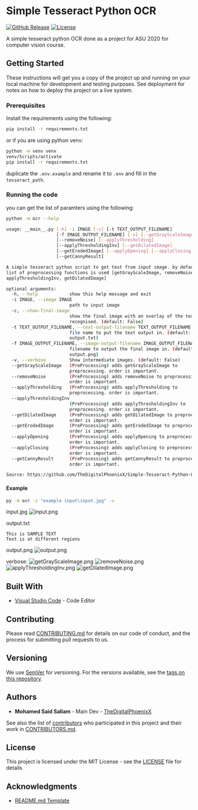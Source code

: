 # Simple Tesseract Python OCR

[![GitHub Release][github_release_badge]][github_release_link]
[![License][license-image]][license-url]

A simple tesseract python OCR done as a project for ASU 2020 for computer vision course.

## Getting Started

These instructions will get you a copy of the project up and running on your local machine for development and testing purposes. See deployment for notes on how to deploy the project on a live system.

### Prerequisites

Install the requirements using the following:

```sh
pip install -r requirements.txt
```

or if you are using python venv:

```sh
python -m venv venv
venv/Scripts/activate
pip install -r requirements.txt
```

duplicate the ```.env.example``` and rename it to ```.env``` and fill in the ```tesseract_path```.

### Running the code

you can get the list of paramters using the following:

```sh
python -m ocr --help
```

```sh
usage: __main__.py [-h] -i IMAGE [-c] [-t TEXT_OUTPUT_FILENAME]
                   [-f IMAGE_OUTPUT_FILENAME] [-v] [--getGrayScaleImage]
                   [--removeNoise] [--applyThresholding]
                   [--applyThresholdingInv] [--getDilatedImage]
                   [--getErodedImage] [--applyOpening] [--applyClosing]
                   [--getCannyResult]

A simple tesseract python script to get text from input image. by default this
list of preprocessing functions is used [getGrayScaleImage, removeNoise,
applyThresholdingInv, getDilatedImage]

optional arguments:
  -h, --help            show this help message and exit
  -i IMAGE, --image IMAGE
                        path to input image
  -c, --show-final-image
                        show the final image with an overlay of the text
                        recognised. (default: False)
  -t TEXT_OUTPUT_FILENAME, --text-output-filename TEXT_OUTPUT_FILENAME
                        file name to put the text output in. (default:
                        output.txt)
  -f IMAGE_OUTPUT_FILENAME, --image-output-filename IMAGE_OUTPUT_FILENAME
                        filename to output the final image in. (default:
                        output.png)
  -v, --verbose         Show intermediate images. (default: False)
  --getGrayScaleImage   (PreProcessing) adds getGrayScaleImage to
                        preprocessing. order is important.
  --removeNoise         (PreProcessing) adds removeNoise to preprocessing.
                        order is important.
  --applyThresholding   (PreProcessing) adds applyThresholding to
                        preprocessing. order is important.
  --applyThresholdingInv
                        (PreProcessing) adds applyThresholdingInv to
                        preprocessing. order is important.
  --getDilatedImage     (PreProcessing) adds getDilatedImage to preprocessing.
                        order is important.
  --getErodedImage      (PreProcessing) adds getErodedImage to preprocessing.
                        order is important.
  --applyOpening        (PreProcessing) adds applyOpening to preprocessing.
                        order is important.
  --applyClosing        (PreProcessing) adds applyClosing to preprocessing.
                        order is important.
  --getCannyResult      (PreProcessing) adds getCannyResult to preprocessing.
                        order is important.

Source: https://github.com/TheDigitalPhoenixX/Simple-Tesseract-Python-OCR
```

#### Example

```sh
py -m ocr -i "example input\input.jpg" -v
```

input.jpg
![input.png](example%20input/input.jpg)

output.txt

```
This is SAMPLE TEXT
Text is at different regions
```

output.png
![output.png](docs/output.png)

verbose:
![getGrayScaleImage.png](docs/getGrayScaleImage.png)
![removeNoise.png](docs/removeNoise.png)
![applyThresholdingInv.png](docs/applyThresholdingInv.png)
![getDilatedImage.png](docs/getDilatedImage.png)

## Built With

* [Visual Studio Code](https://code.visualstudio.com/) - Code Editor

## Contributing

Please read [CONTRIBUTING.md](CONTRIBUTING.md) for details on our code of conduct, and the process for submitting pull requests to us.

## Versioning

We use [SemVer](http://semver.org/) for versioning. For the versions available, see the [tags on this repository][github-tags].

## Authors

* **Mohamed Said Sallam** - Main Dev - [TheDigitalPhoenixX](https://github.com/TheDigitalPhoenixX)

See also the list of [contributors][github-contributors] who participated in this project and their work in [CONTRIBUTORS.md](CONTRIBUTORS.md).

## License

This project is licensed under the MIT License - see the [LICENSE](LICENSE) file for details

## Acknowledgments

* [README.md Template](https://gist.github.com/PurpleBooth/109311bb0361f32d87a2)

[license-image]: https://img.shields.io/badge/License-MIT-brightgreen.svg
[license-url]: https://opensource.org/licenses/MIT

[github_release_badge]: https://img.shields.io/github/v/release/TheDigitalPhoenixX/Simple-Tesseract-Python-OCR.svg?style=flat&include_prereleases
[github_release_link]: https://github.com/TheDigitalPhoenixX/Simple-Tesseract-Python-OCR/releases

[github-contributors]: https://github.com/TheDigitalPhoenixX/Simple-Tesseract-Python-OCR/contributors
[github-tags]: https://github.com/TheDigitalPhoenixX/Simple-Tesseract-Python-OCR/tags
